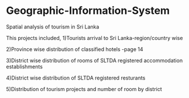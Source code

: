 # Geographic-Information-System
Spatial analysis of tourism in Sri Lanka

This projects included,
1)Tourists arrival to Sri Lanka-region/country wise

2)Province wise distribution of classified hotels -page 14

3)District wise distribution of rooms of SLTDA registered accommodation establishments

4)District wise distribution of SLTDA registered resturants

5)Distribution of tourism projects and number of room by district
